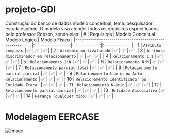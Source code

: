 # projeto-GDI
Construção do banco de dados modelo conceitual, tema: pesquisador estuda espécie.
O modelo visa atender todos os requisitos especificados pelo professor Robson, sendo eles:
| # | Requisitos                                          | Modelo Conceitual | Modelo Lógico | Modelo Físico |
|---|-----------------------------------------------------|:-----------------:|:-------------:|:-------------:|
| 1 | `Atributo composto`                                 |        ✅        |      ✅      |       ✅      |
| 2 | `Atributo multivalorado`                            |        ✅        |      ✅      |       ✅      |
| 3 | `Atributo discriminador em relacionamento`          |        ✅        |      ✅      |       ✅      |
| 4 | `Relacionamento 1:1`                                |        ✅        |      ✅      |       ✅      |
| 5 | `Relacionamento 1:N`                                |        ✅        |      ✅      |       ✅      |
| 6 | `Relacionamento N:M`                                |        ✅        |      ✅      |       ✅      |
| 7 | `Relacionamento parcial-total`                      |        ✅        |      ✅      |       ✅      |
| 8 | `Relacionamento parcial-parcial`                    |        ✅        |      ✅      |       ✅      |
| 9 | `Relacionamento Unário ou Auto Relacionamento`      |        ✅        |      ✅      |       ✅      |
| 10 | `Relacionamento Identificador ou Entidade Fraca `  |        ✅        |      ✅      |       ✅      |
| 11 | `Relacionamento N-ário`                            |        ✅        |      ✅      |       ✅      |
| 12 | `Relacionamento parcial-parcial`                   |        ✅        |      ✅      |       ✅      |
| 13 | `Entidade Associativa`                             |        ✅        |      ✅      |       ✅      |
| 14 | `Herança (qualquer tipo)`                          |        ✅        |      ✅      |       ✅      |


# Modelagem EERCASE
![Image](https://github.com/user-attachments/assets/0d1bda58-b1c5-44b9-adef-c2718bf64b27)
